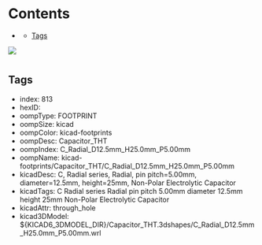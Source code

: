 



Contents
========

* [](#)
	* [Tags](#tags)
  
![][im]
# 

## Tags

- index: 813
- hexID: 
- oompType: FOOTPRINT
- oompSize: kicad
- oompColor: kicad-footprints
- oompDesc: Capacitor_THT
- oompIndex: C_Radial_D12.5mm_H25.0mm_P5.00mm
- oompName: kicad-footprints/Capacitor_THT/C_Radial_D12.5mm_H25.0mm_P5.00mm
- kicadDesc: C, Radial series, Radial, pin pitch=5.00mm, diameter=12.5mm, height=25mm, Non-Polar Electrolytic Capacitor
- kicadTags: C Radial series Radial pin pitch 5.00mm diameter 12.5mm height 25mm Non-Polar Electrolytic Capacitor
- kicadAttr: through_hole
- kicad3DModel: ${KICAD6_3DMODEL_DIR}/Capacitor_THT.3dshapes/C_Radial_D12.5mm_H25.0mm_P5.00mm.wrl



[im]: image.png
